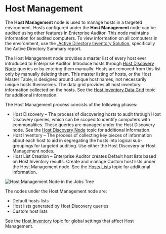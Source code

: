 # Host Management

The **Host Management** node is used to manage hosts in a targeted environment. Hosts configured
under the **Host Management** node can be audited using other features in Enterprise Auditor. This
node maintains information for audited computers. To view information on all computers in the
environment, use the
[.Active Directory Inventory Solution](/docs/accessanalyzer/11.6/accessanalyzer/solutions/activedirectoryinventory/overview.md),
specifically the Active Directory Summary report.

The Host Management node provides a master list of every host ever introduced to Enterprise Auditor.
Introduce hosts through
[Host Discovery Node](/docs/accessanalyzer/11.6/accessanalyzer/admin/hostdiscovery/overview.md)
queries or by entering them manually. Hosts are removed from this list only by manually deleting
them. This master listing of hosts, or the Host Master Table, is designed around unique host names,
not necessarily unique hosts themselves. The data grid provides all host inventory information
collected on the hosts. See the
[Host Inventory Data Grid](/docs/accessanalyzer/11.6/accessanalyzer/admin/hostmanagement/datagrid.md)
topic for additional information.

The Host Management process consists of the following phases:

- Host Discovery – The process of discovering hosts to audit through Host Discovery queries, which
  can be scoped to identify computers with commonalities. These queries are managed under the Host
  Discovery node. See the
  [Host Discovery Node](/docs/accessanalyzer/11.6/accessanalyzer/admin/hostdiscovery/overview.md)
  topic for additional information.
- Host Inventory – The process of collecting key pieces of information about each host to aid in
  segregating the hosts into logical sub-groupings for targeted auditing. Use either the Host
  Discovery or Host Management nodes.
- Host List Creation – Enterprise Auditor creates Default host lists based on Host Inventory
  results. Create and manage Custom host lists under the Host Management node. See the
  [Hosts Lists](/docs/accessanalyzer/11.6/accessanalyzer/admin/hostmanagement/lists.md)
  topic for additional information.

![Host Management Node in the Jobs Tree](/img/versioned_docs/accessanalyzer_11.6/accessanalyzer/admin/hostmanagement/jobstree.webp)

The nodes under the Host Management node are:

- Default hosts lists
- Host lists generated by Host Discovery queries
- Custom host lists

See the
[Host Inventory](/docs/accessanalyzer/11.6/accessanalyzer/admin/settings/hostinventory.md)
topic for global settings that affect Host Management.
